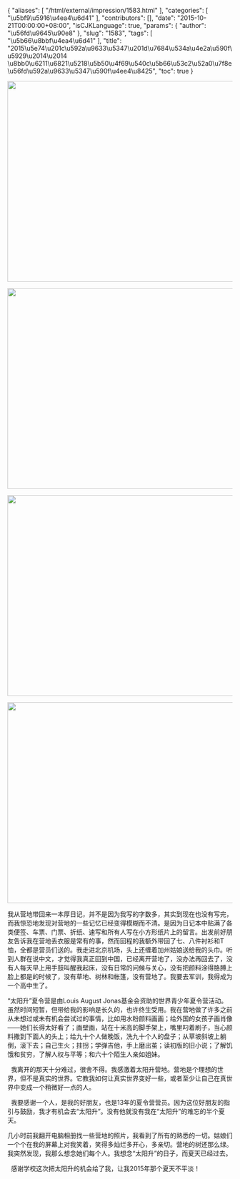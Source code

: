 {
    "aliases": [
        "/html/external/impression/1583.html"
    ],
    "categories": [
        "\u5bf9\u5916\u4ea4\u6d41"
    ],
    "contributors": [],
    "date": "2015-10-21T00:00:00+08:00",
    "isCJKLanguage": true,
    "params": {
        "author": "\u56fd\u9645\u90e8"
    },
    "slug": "1583",
    "tags": [
        "\u5b66\u8bbf\u4ea4\u6d41"
    ],
    "title": "2015\u5e74\u201c\u592a\u9633\u5347\u201d\u7684\u534a\u4e2a\u590f\u5929\u2014\u2014 \u8bb0\u6211\u6821\u5218\u5b50\u4f69\u540c\u5b66\u53c2\u52a0\u7f8e\u56fd\u592a\u9633\u5347\u590f\u4ee4\u8425",
    "toc": true
}


<img
    src="https://cdn.tfls.online/mirror/full/c252cf20d57b747f63106f51e855b0cce2faf961.jpg"
    style="display:block;margin-left:auto;margin-right:auto;"
    decoding="async"
    fetchpriority="auto"
    loading="lazy"
    height="450"
    width="600"
/>





<img
    src="https://cdn.tfls.online/mirror/full/a35f1306cca633831a32747964fda357b1905be1.jpg"
    style="display:block;margin-left:auto;margin-right:auto;"
    decoding="async"
    fetchpriority="auto"
    loading="lazy"
    height="450"
    width="600"
/>





<img
    src="https://cdn.tfls.online/mirror/full/cc35de5ead4e4c9b0407e8a532e522541c74271a.jpg"
    style="display:block;margin-left:auto;margin-right:auto;"
    decoding="async"
    fetchpriority="auto"
    loading="lazy"
    height="450"
    width="600"
/>





<img
    src="https://cdn.tfls.online/mirror/full/9bb1f99dc9d1514a1ae989d07641bd9b0ba812a3.jpg"
    style="display:block;margin-left:auto;margin-right:auto;"
    decoding="async"
    fetchpriority="auto"
    loading="lazy"
    height="450"
    width="600"
/>




  










我从营地带回来一本厚日记，并不是因为我写的字数多，其实到现在也没有写完，而我惊恐地发现对营地的一些记忆已经变得模糊而不清。是因为日记本中贴满了各类便签、车票、门票、折纸、速写和所有人写在小方形纸片上的留言。出发前好朋友告诉我在营地丢衣服是常有的事，然而回程的我额外带回了七、八件衬衫和T恤，全都是营员们送的。我走进北京机场，头上还缠着加州姑娘送给我的头巾。听到人群在说中文，才觉得我真正回到中国，已经离开营地了，没办法再回去了，没有人每天早上用手鼓叫醒我起床，没有日常的问候与关心，没有把颜料涂得胳膊上脸上都是的时候了，没有草地、树林和帐篷，没有营地了。我要去军训，我得成为一个高中生了。




“太阳升”夏令营是由Louis August Jonas基金会资助的世界青少年夏令营活动。虽然时间短暂，但带给我的影响是长久的，也许终生受用。我在营地做了许多之前从未想过或未有机会尝试过的事情，比如用水粉颜料画画；给外国的女孩子画肖像——她们长得太好看了；画壁画，站在十米高的脚手架上，嘴里叼着刷子，当心颜料撒到下面人的头上；给九十个人做晚饭，洗九十个人的盘子；从草坡斜坡上躺倒，滚下去；自己生火；拄拐；学弹吉他，手上磨出茧；读初版的旧小说；了解饥饿和贫穷，了解人权与平等；和六十个陌生人亲如姐妹。




  我离开的那天十分难过，很舍不得。我感激着太阳升营地。营地是个理想的世界，但不是真实的世界。它教我如何让真实世界变好一些，或者至少让自己在真世界中变成一个稍微好一点的人。




  我要感谢一个人，是我的好朋友，也是13年的夏令营营员。因为这位好朋友的指引与鼓励，我才有机会去“太阳升”。没有他就没有我在“太阳升”的难忘的半个夏天。




几小时前我翻开电脑相册找一些营地的照片，我看到了所有的熟悉的一切。姑娘们一个个在我的屏幕上对我笑着，笑得多灿烂多开心，多亲切。营地的树还那么绿。我突然发现，我那么想念她们每个人。我想念“太阳升”的日子，而夏天已经过去。




  感谢学校这次把太阳升的机会给了我，让我2015年那个夏天不平淡！







  





  



